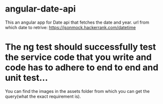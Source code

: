 # angular-date-api
This an angular app for Date api that fetches the date and year. url from which date to retrive: https://jsonmock.hackerrank.com/datetime


 # The ng test should successfully test the service code that you write and code has to adhere to end to end and unit test...

You can find the images in the assets folder from which you can get the query(what the exact requirement is).
